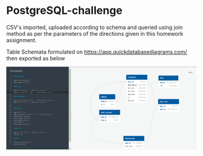 # PostgreSQL-challenge

CSV's imported, uploaded according to schema and queried using join method as per the parameters of the directions given in this homework assignment.


Table Schemata formulated on https://app.quickdatabasediagrams.com/ then exported as below

![Image](https://raw.githubusercontent.com/blackdenarius307/sql-challenge/main/FINAL%20Homework%20ERD.PNG)
